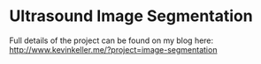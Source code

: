 # Ultrasound Image Segmentation

Full details of the project can be found on my blog here: http://www.kevinkeller.me/?project=image-segmentation

